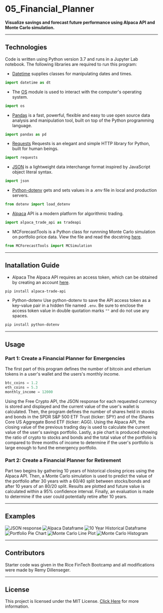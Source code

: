 # 05_Financial_Planner
**Visualize savings and forecast future performance using Alpaca API and Monte Carlo simulation.**

---
## Technologies
Code is written using Python version 3.7 and runs in a Jupyter Lab notebook. 
The following libraries are required to run this program:

- [Datetime](https://docs.python.org/3/library/datetime.html) supplies classes for manipulating dates and times.
```python
import datetime as dt
```
- The [OS](https://docs.python.org/3/library/os.html) module is used to interact with the computer's operating system.
```python
import os
```
- [Pandas](https://pandas.pydata.org/docs/) is a fast, powerful, flexible and easy to use open source data analysis and manipulation tool, built on top of the Python programming language.
```python
import pandas as pd
```
- [Requests](https://docs.python-requests.org/en/master/) Requests is an elegant and simple HTTP library for Python, built for human beings.
```python
import requests
```
- [JSON](https://docs.python.org/3/library/json.html) is a lightweight data interchange format inspired by JavaScript object literal syntax.
```python
import json
```
- [Python-dotenv](https://github.com/theskumar/python-dotenv) gets and sets values in a .env file in local and production servers.
```python
from dotenv import load_dotenv
```
- [Alpaca](https://alpaca.markets/docs/) API is a modern platform for algorithmic trading.
```python
import alpaca_trade_api as tradeapi
```
- MCForecastTools is a Python class for runnning Monte Carlo simulation on portfolio price data. View the file and read the docstring [here](https://github.com/rdillens/05_Financial_Planner/blob/main/MCForecastTools.py).
```python
from MCForecastTools import MCSimulation
```

---
## Inatallation Guide
- Alpaca
The Alpaca API requires an access token, which can be obtained by creating an account [here](https://alpaca.markets/).
```powershell
pip install alpaca-trade-api
```
- Python-dotenv
Use python-dotenv to save the API access token as a key-value pair in a hidden file named `.env`. Be sure to enclose the access token value in double quotation marks `""` and do not use any spaces.
```powershell
pip install python-dotenv
```

---
## Usage
### Part 1: Create a Financial Planner for Emergencies
The first part of this program defines the number of bitcoin and etherium tokens in a user's wallet and the users's monthly income.
```python
btc_coins = 1.2
eth_coins = 5.3
monthly_income = 12000
```
Using the Free Crypto API, the JSON response for each requested currency is stored and displayed and the current value of the user's wallet is calculated.
Then, the program defines the number of shares held in stocks and bonds in the SPDR S&P 500 ETF Trust (ticker: SPY) and of the iShares Core US Aggregate Bond ETF (ticker: AGG). Using the Alpaca API, the closing value of the previous trading day is used to calculate the current value of the user's savings portfolio.
Lastly, a pie chart is produced showing the ratio of crypto to stocks and bonds and the total value of the portfolio is compared to three months of income to determine if the user's portfolio is large enough to fund the emergency portfolio. 
### Part 2: Create a Financial Planner for Retirement
Part two begins by gathering 10 years of historical closing prices using the Alpaca API. 
Then, a Monte Carlo simulation is used to predict the value of the portfolio after 30 years with a 60/40 split between stocks/bonds and after 10 years of an 80/20 split. Results are plotted and future value is calculated within a 95% confidence interval. 
Finally, an evaluation is made to determine if the user could potentially retire after 10 years. 

---
## Examples
![JSON response](/Images/JSON_response_BTC.png)
![Alpaca Dataframe](/Images/Alpaca_df.png)
![10 Year Historical Dataframe](/Images/Historical_df.png)
![Portfolio Pie Chart](/Images/Portfolio_Pie.png)
![Monte Carlo Line Plot](/Images/MCS_30_Years.png)
![Monte Carlo Histogram](/Images/Dist_Hist.png)

---
## Contributors
Starter code was given in the Rice FinTech Bootcamp and all modifications were made by Remy Dillenseger.

---
## License
This project is licensed under the MIT License.
[Click Here](https://github.com/rdillens/05_Financial_Planner/blob/main/LICENSE) for more information.